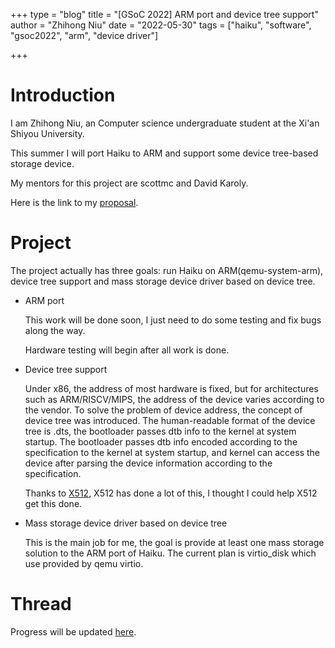 +++
type = "blog"
title = "[GSoC 2022] ARM port and device tree support"
author = "Zhihong Niu"
date = "2022-05-30"
tags = ["haiku", "software", "gsoc2022", "arm", "device driver"]

+++

# Introduction

I am Zhihong Niu, an Computer science undergraduate student at the Xi'an Shiyou University.

This summer I will port Haiku to ARM and support some device tree-based storage device.

My mentors for this project are scottmc and David Karoly.

Here is the link to my [proposal](https://github.com/MRNIU/gsoc2022_haiku).

# Project

The project actually has three goals: run Haiku on ARM(qemu-system-arm), device tree support and mass storage device driver based on device tree.

- ARM port

    This work will be done soon, I just need to do some testing and fix bugs along the way.

    Hardware testing will begin after all work is done.

- Device tree support

    Under x86, the address of most hardware is fixed, but for architectures such as ARM/RISCV/MIPS, the address of the device varies according to the vendor. To solve the problem of device address, the concept of device tree was introduced. The human-readable format of the device tree is .dts, the bootloader passes dtb info to the kernel at system startup. The bootloader passes dtb info encoded according to the specification to the kernel at system startup, and kernel can access the device after parsing the device information according to the specification.

    Thanks to [X512](https://discuss.haiku-os.org/u/X512), X512 has done a lot of this, I thought I could help X512 get this done.

- Mass storage device driver based on device tree

    This is the main job for me, the goal is provide at least one mass storage solution to the ARM port of Haiku. The current plan is virtio_disk which use provided by qemu virtio.

# Thread

Progress will be updated [here](https://discuss.haiku-os.org/t/gsoc2022-arm-port-and-device-tree-support/12036).

